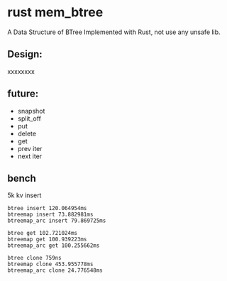 # rust mem_btree 

A Data Structure of BTree Implemented with Rust, not use any unsafe lib.


## Design:
xxxxxxxx

## future:
* snapshot 
* split_off
* put
* delete
* get
* prev iter
* next iter


## bench
5k kv insert
````
btree insert 120.064954ms
btreemap insert 73.882981ms
btreemap_arc insert 79.869725ms

btree get 102.721024ms
btreemap get 100.939223ms
btreemap_arc get 100.255662ms

btree clone 759ns
btreemap clone 453.955778ms
btreemap_arc clone 24.776548ms
````
